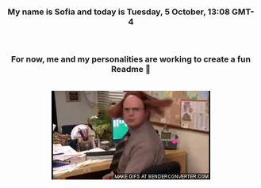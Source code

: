 


<div align="center">
<h3 >My name is Sofia and today is Tuesday, 5 October, 13:08 GMT-4</h3><br>
<h3 >For now, me and my personalities are working to create a fun Readme 👋
</h3><br>
<img src='img/dwight.gif' alt='working...'/>
</div>
